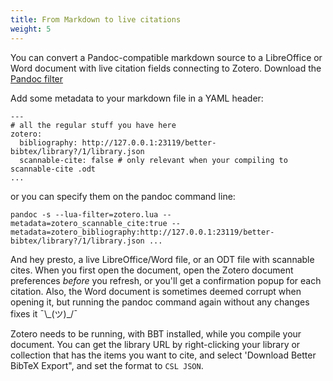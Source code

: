 ```yaml
---
title: From Markdown to live citations
weight: 5
---
```


You can convert a Pandoc-compatible markdown source to a LibreOffice or Word document with live citation fields connecting to Zotero. Download the [Pandoc filter](../zotero.lua)

Add some metadata to your markdown file in a YAML header:

```
---
# all the regular stuff you have here
zotero:
  bibliography: http://127.0.0.1:23119/better-bibtex/library?/1/library.json
  scannable-cite: false # only relevant when your compiling to scannable-cite .odt
...
```

or you can specify them on the pandoc command line:

```
pandoc -s --lua-filter=zotero.lua --metadata=zotero_scannable_cite:true --metadata=zotero_bibliography:http://127.0.0.1:23119/better-bibtex/library?/1/library.json ...
```

And hey presto, a live LibreOffice/Word file, or an ODT file with scannable cites. When you first open the document, open the Zotero document preferences *before* you refresh, or you'll get a confirmation popup for each citation. Also, the Word document is sometimes deemed corrupt when opening it, but running the pandoc command again without any changes fixes it ¯\\\_(ツ)\_/¯

Zotero needs to be running, with BBT installed, while you compile your document. You can get the library URL by right-clicking your library or collection that has the items you want to cite, and select 'Download Better BibTeX Export", and set the format to `CSL JSON`.
